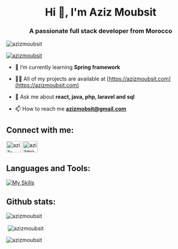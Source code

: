 <h1 align="center">Hi 👋, I'm Aziz Moubsit</h1>
<h3 align="center">A passionate full stack developer from Morocco</h3>

<img src="https://komarev.com/ghpvc/?username=azizmoubsit&label=Profile%20views&color=0e75b6&style=flat" alt="azizmoubsit" />

<a href="https://github.com/ryo-ma/github-profile-trophy"><img src="https://github-profile-trophy.vercel.app/?username=azizmoubsit" alt="azizmoubsit" /></a>

- 🌱 I’m currently learning **Spring framework**

- 👨‍💻 All of my projects are available at [https://azizmoubsit.com](https://azizmoubsit.com)

- 💬 Ask me about **react, java, php, laravel and sql**

- 📫 How to reach me **azizmobsit@gmail.com**

## Connect with me:
<a href="https://linkedin.com/in/aziz-moubsit" target="blank"
    ><img
        align="center"
        src="https://raw.githubusercontent.com/rahuldkjain/github-profile-readme-generator/master/src/images/icons/Social/linked-in-alt.svg"
        alt="aziz-moubsit"
        height="30"
        width="40"
    /></a>
    <a href="https://discord.gg/azizmoubsit#3887" target="blank"
    ><img
        align="center"
        src="https://raw.githubusercontent.com/rahuldkjain/github-profile-readme-generator/master/src/images/icons/Social/discord.svg"
        alt="azizmoubsit#3887"
        height="30"
        width="40"
    /></a>
</p>

## Languages and Tools:
[![My Skills](https://skillicons.dev/icons?i=react,nextjs,js,ts,nodejs,expressjs,redux,java,spring,hibernate,maven,gradle,php,laravel,html,css,tailwindcss,bootstrap,jquery,mysql,sqlite,mongodb,redis,elasticsearch,git,github,bitbucket,mui,vuetify,sass,c,cpp,linux,nginx,docker,jenkins,vscode,vim,postman,eclipse,androidstudio,idea)](https://skillicons.dev)

## Github stats:

<p>
    <img
    src="https://github-readme-stats.vercel.app/api/top-langs?username=azizmoubsit&show_icons=true&locale=en&layout=compact"
    alt="azizmoubsit"
    />
</p>

<p>
    &nbsp;<img
    align="center"
    src="https://github-readme-stats.vercel.app/api?username=azizmoubsit&show_icons=true&locale=en"
    alt="azizmoubsit"
    />
</p>

<p>
    <img
    align="center"
    src="https://github-readme-streak-stats.herokuapp.com/?user=azizmoubsit&"
    alt="azizmoubsit"
    />
</p>
